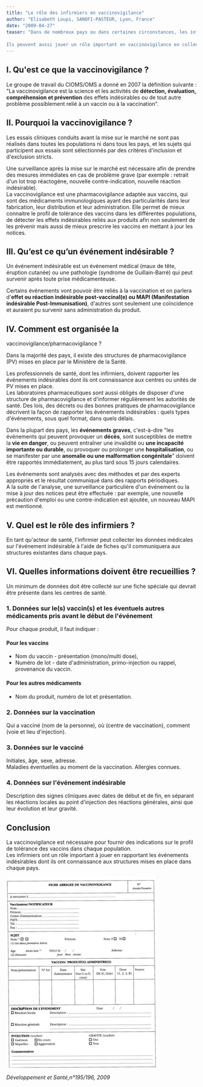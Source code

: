 ```yaml
---
title: "Le rôle des infirmiers en vaccinovigilance"
author: "Elisabeth Loupi, SANOFI-PASTEUR, Lyon, France"
date: "2009-04-27"
teaser: "Dans de nombreux pays ou dans certaines circonstances, les infirmiers peuvent pratiquer des vaccinations. Ils doivent pour cela disposer d'une bonne connaissance des vaccins, de leur composition, de leur utilisation et de leurs contre-indications.

Ils peuvent aussi jouer un rôle important en vaccinovigilance en collectant et en rapportant l'information dont ils auront eu connaissance."
---
```


## I. Qu'est ce que la vaccinovigilance ?

Le groupe de travail du CIOMS/OMS a donné en 2007 la définition suivante :  
"La vaccinovigilance est la science et les activités de **détection, évaluation, compréhension et prévention** des effets indésirables ou de tout autre problème possiblement relié à un vaccin ou à la vaccination".

## II. Pourquoi la vaccinovigilance ?

Les essais cliniques conduits avant la mise sur le marché ne sont pas réalisés dans toutes les populations ni dans tous les pays, et les sujets qui participent aux essais sont sélectionnés par des critères d'inclusion et d'exclusion stricts.

Une surveillance après la mise sur le marché est nécessaire afin de prendre des mesures immédiates en cas de problème grave (par exemple : retrait d'un lot trop réactogène, nouvelle contre-indication, nouvelle réaction indésirable).  
La vaccinovigilance est une pharmacovigilance adaptée aux vaccins, qui sont des médicaments immunologiques ayant des particularités dans leur fabrication, leur distribution et leur administration. Elle permet de mieux connaitre le profil de tolérance des vaccins dans les différentes populations, de détecter les effets indésirables reliés aux produits afin non seulement de les prévenir mais aussi de mieux prescrire les vaccins en mettant à jour les notices.

## III. Qu’est ce qu’un événement indésirable ?

Un événement indésirable est un événement médical (maux de tête, éruption cutanée) ou une pathologie (syndrome de Guillain-Barré) qui peut survenir après toute prise médicamenteuse.

Certains événements vont pouvoir être reliés à la vaccination et on parlera d'**effet ou réaction indésirable post-vaccinal(e) ou MAPI (Manifestation indésirable Post-Immunisation)**, d'autres sont seulement une coïncidence et auraient pu survenir sans administration du produit.

## IV. Comment est organisée la  
vaccinovigilance/pharmacovigilance ?

Dans la majorité des pays, il existe des structures de pharmacovigilance (PV) mises en place par le Ministère de la Santé.

Les professionnels de santé, dont les infirmiers, doivent rapporter les événements indésirables dont ils ont connaissance aux centres ou unités de PV mises en place.  
Les laboratoires pharmaceutiques sont aussi obligés de disposer d'une structure de pharmacovigilance et d'informer régulièrement les autorités de santé. Des lois, des décrets ou des bonnes pratiques de pharmacovigilance décrivent la façon de rapporter les événements indésirables : quels types d'événements, sous quel format, dans quels délais.

Dans la plupart des pays, les **événements graves**, c'est-à-dire "les événements qui peuvent provoquer un **décès**, sont susceptibles de mettre la **vie en danger**, ou peuvent entraîner une invalidité ou **une incapacité importante ou durable**, ou provoquer ou prolonger une **hospitalisation**, ou se manifester par une **anomalie ou une malformation congénitale**" doivent être rapportés immédiatement, au plus tard sous 15 jours calendaires.

Les événements sont analysés avec des méthodes et par des experts appropriés et le résultat communiqué dans des rapports périodiques.  
A la suite de l'analyse, une surveillance particulière d'un événement ou la mise à jour des notices peut être effectuée : par exemple, une nouvelle précaution d'emploi ou une contre-indication est ajoutée, un nouveau MAPI est mentionné.

## V. Quel est le rôle des infirmiers ?

En tant qu'acteur de santé, l'infirmier peut collecter les données médicales sur l'événement indésirable à l'aide de fiches qu'il communiquera aux structures existantes dans chaque pays.

## VI. Quelles informations doivent être recueillies ?

Un minimum de données doit être collecté sur une fiche spéciale qui devrait être présente dans les centres de santé.

### 1. Données sur le(s) vaccin(s) et les éventuels autres médicaments pris avant le début de l'événement

Pour chaque produit, il faut indiquer :

#### Pour les vaccins

*   Nom du vaccin - présentation (mono/multi dose),
*   Numéro de lot - date d'administration, primo-injection ou rappel, provenance du vaccin.

#### Pour les autres médicaments

*   Nom du produit, numéro de lot et présentation.

### 2. Données sur la vaccination

Qui a vacciné (nom de la personne), où (centre de vaccination), comment (voie et lieu d'injection).

### 3. Données sur le vacciné

Initiales, âge, sexe, adresse.  
Maladies éventuelles au moment de la vaccination. Allergies connues.

### 4. Données sur l'événement indésirable

Description des signes cliniques avec dates de début et de fin, en séparant les réactions locales au point d'injection des réactions générales, ainsi que leur évolution et leur gravité.

## Conclusion

La vaccinovigilance est nécessaire pour fournir des indications sur le profil de tolérance des vaccins dans chaque population.  
Les infirmiers ont un rôle important à jouer en rapportant les événements indésirables dont ils ont connaissance aux structures mises en place dans chaque pays.


![](12188-1.jpg)


_Développement et Santé,n°195/196, 2009_